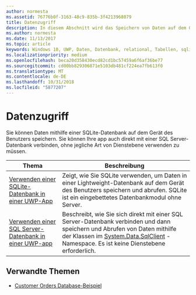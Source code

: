 ```yaml
---
author: normesta
ms.assetid: 76776b0f-3163-48c9-835b-3f4213968079
title: Datenzugriff
description: In diesem Abschnitt wird das Speichern von Daten auf dem Gerät in einer privaten Datenbank und die Verwendung der objektrelationalen Zuordnung in UWP-Apps (Universelle Windows-Plattform) erläutert.
ms.author: normesta
ms.date: 11/13/2017
ms.topic: article
keywords: Windows 10, UWP, Daten, Datenbank, relational, Tabellen, sqlite
ms.localizationpriority: medium
ms.openlocfilehash: beca20d358430ecd82cd1bc57459a6f6af36be77
ms.sourcegitcommit: cd00bb829306871e5103db481cf224ea7fb613f0
ms.translationtype: MT
ms.contentlocale: de-DE
ms.lasthandoff: 10/31/2018
ms.locfileid: "5877207"
---
```

# <a name="data-access"></a>Datenzugriff

Sie können Daten mithilfe einer SQLite-Datenbank auf dem Gerät des Benutzers speichern. Sie können Ihre app auch direkt mit einer SQL Server-Datenbank verbinden, ohne jegliche Art von Dienstebene verwenden zu müssen.

| Thema | Beschreibung|
|-------|------------|
| [Verwenden einer SQLite-Datenbank in einer UWP-App](sqlite-databases.md) | Zeigt, wie Sie SQLite verwenden, um Daten in einer Lightweight-Datenbank auf dem Gerät des Benutzers speichern und abrufen. SQLite ist ein eingebettetes Datenbankmodul ohne Server. |
| [Verwenden einer SQL Server-Datenbank in einer UWP-app](sql-server-databases.md) | Beschreibt, wie Sie sich direkt mit einer SQL Server-Datenbank verbinden und dann speichern und Abrufen von Daten mithilfe der Klassen im [System.Data.SqlClient](https://msdn.microsoft.com/library/system.data.sqlclient.aspx) -Namespace. Es ist keine Dienstebene erforderlich. |

## <a name="related-topics"></a>Verwandte Themen

* [Customer Orders Database-Beispiel](https://github.com/Microsoft/Windows-appsample-customers-orders-database)
